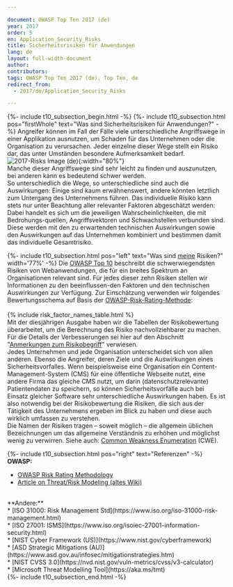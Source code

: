 ```yaml
---

document: OWASP Top Ten 2017 (de)
year: 2017
order: 5
en: Application_Security_Risks
title: Sicherheitsrisiken für Anwendungen
lang: de
layout: full-width-document
author:
contributors:
tags: OWASP Top Ten 2017 (de), Top Ten, de
redirect_from:
  - 2017/de/Application_Security_Risks

---
```


{%- include t10_subsection_begin.html -%}
{%- include t10_subsection.html pos="firstWhole" text="Was sind Sicherheitsrisiken für Anwendungen?" -%}
Angreifer können im Fall der Fälle viele unterschiedliche Angriffswege in einer Applikation ausnutzen, um Schaden für das Unternehmen oder die Organisation zu verursachen. Jeder einzelne dieser Wege stellt ein Risiko dar, das unter Umständen besondere Aufmerksamkeit bedarf.
<br>
![2017-Risks Image (de)]({{site.baseurl}}/assets/images/2017-Risks_de.png){:width="80%"}
<br>
Manche dieser Angriffswege sind sehr leicht zu finden und auszunutzen, bei anderen kann es bedeutend schwer werden.<br>So unterschiedlich die Wege, so unterschiedliche sind auch die Auswirkungen: Einige sind kaum erwähnenswert, andere könnten letztlich zum Untergang des Unternehmens führen. Das individuelle Risiko kann stets nur unter Beachtung aller relevanter Faktoren abgeschätzt werden: Dabei handelt es sich um die jeweiligen Wahrscheinlichkeiten, die mit Bedrohungs-quellen, Angriffsvektoren und Schwachstellen verbunden sind. Diese werden mit den zu erwartenden technischen Auswirkungen sowie den Auswirkungen auf das Unternehmen kombiniert und bestimmen damit das individuelle Gesamtrisiko.

{%- include t10_subsection.html pos="left" text="Was sind <u>meine</u> Risiken?" width='77%' -%}
Die [OWASP Top 10](https://owasp.org/www-project-top-ten) beschreibt die schwerwiegendsten Risiken von Webanwendungen, die für ein breites Spektrum an Organisationen relevant sind. Für jedes dieser zehn Risiken stellen wir Informationen zu den beeinflussen-den Faktoren und den technischen Auswirkungen zur Verfügung. Zur Einschätzung verwenden wir folgendes Bewertungsschema auf Basis der [OWASP-Risk-Rating-Methode](/www-community/OWASP_Risk_Rating_Methodology):<br>
<br>
{% include risk_factor_names_table.html %}
<br>
Mit der diesjährigen Ausgabe haben wir die Tabellen der Risikobewertung überarbeitet, um die Berechnung des Risiko nachvollziehbarer zu machen.<br>Für die Details der Verbesserungen sei hier auf den Abschnitt "[Anmerkungen zum Risikobegriff](Anmerkungen_zum_Risikobegriff)" verwiesen.
<br>
Jedes Unternehmen und jede Organisation unterscheidet sich von allen anderen. Ebenso die Angreifer, deren Ziele und die Auswirkungen eines Sicherheitsvorfalles. Wenn beispielsweise eine Organisation ein Content-Management-System (CMS) für eine öffentliche Webseite nutzt, eine andere Firma das gleiche CMS nutzt, um darin (datenschutzrelevante) Patientendaten zu speichern, so können Sicherheitsvorfälle auch bei Einsatz gleicher Software sehr unterschiedliche Auswirkungen haben. Es ist also notwendig bei der Risikobewertung die Risiken, die sich aus der Tätigkeit des Unternehmens ergeben im Blick zu haben und diese auch wirklich umfassen zu verstehen.<br>
Die Namen der Risiken tragen – soweit möglich – die allgemein üblichen Bezeichnungen um das allgemeine Verständnis zu erhöhen und möglichst wenig zu verwirren. Siehe auch: [Common Weakness Enumeration](https://cwe.mitre.org/data/index.html) (CWE).

{%- include t10_subsection.html pos="right" text="Referenzen" -%}
**OWASP:**<br>
* [OWASP Risk Rating Methodology](/www-community/OWASP_Risk_Rating_Methodology)<br>
* [Article on Threat/Risk Modeling (altes Wiki)](https://wiki.owasp.org/index.php/Threat_Risk_Modeling)<br>
<br>
**Andere:**<br>
* [ISO 31000: Risk Management Std](https://www.iso.org/iso-31000-risk-management.html)<br>
* [ISO 27001: ISMS](https://www.iso.org/isoiec-27001-information-security.html)<br>
* [NIST Cyber Framework (US)](https://www.nist.gov/cyberframework)<br>
* [ASD Strategic Mitigations (AU)](https://www.asd.gov.au/infosec/mitigationstrategies.htm)<br>
* [NIST CVSS 3.0](https://nvd.nist.gov/vuln-metrics/cvss/v3-calculator)<br>
* [Microsoft Threat Modelling Tool](https://aka.ms/tmt)<br>
{%- include t10_subsection_end.html -%}
